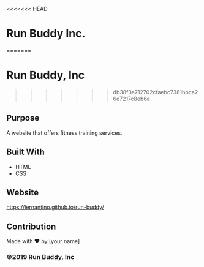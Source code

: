 <<<<<<< HEAD
# Run Buddy Inc.
=======
# Run Buddy, Inc
>>>>>>> db38f3e712702cfaebc7381bbca26e7217c8eb6a

## Purpose
A website that offers fitness training services. 

## Built With
* HTML
* CSS

## Website
https://lernantino.github.io/run-buddy/

## Contribution
Made with ❤️ by [your name]

### ©️2019 Run Buddy, Inc 
